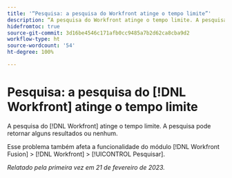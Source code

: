 ```yaml
---
title: '“Pesquisa: a pesquisa do Workfront atinge o tempo limite”'
description: “A pesquisa do Workfront atinge o tempo limite. A pesquisa pode retornar alguns resultados ou nenhum.”
hidefromtoc: true
source-git-commit: 3d16be4546c171afb0cc9485a7b2d62ca8cba9d2
workflow-type: ht
source-wordcount: '54'
ht-degree: 100%

---
```



# Pesquisa: a pesquisa do [!DNL Workfront] atinge o tempo limite

<!--this issue is on WF and WFF TOCs-->

A pesquisa do [!DNL Workfront] atinge o tempo limite. A pesquisa pode retornar alguns resultados ou nenhum.

Esse problema também afeta a funcionalidade do módulo [!DNL Workfront Fusion] > [!DNL Workfront] > [!UICONTROL Pesquisar].

_Relatado pela primeira vez em 21 de fevereiro de 2023._

